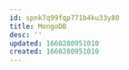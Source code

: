 ```yaml
---
id: spnk7q99fqp771b4ku33y80
title: MongoDB
desc: ''
updated: 1660280951010
created: 1660280951010
---
```

